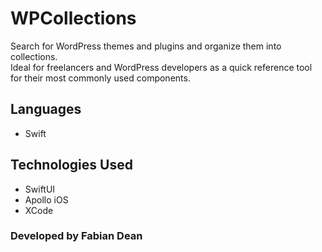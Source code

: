 # WPCollections
Search for WordPress themes and plugins and organize them into collections.
<br>
Ideal for freelancers and WordPress developers as a quick reference tool for their most commonly used components.
<br>
## Languages
- Swift
## Technologies Used
- SwiftUI
- Apollo iOS
- XCode
### Developed by Fabian Dean
